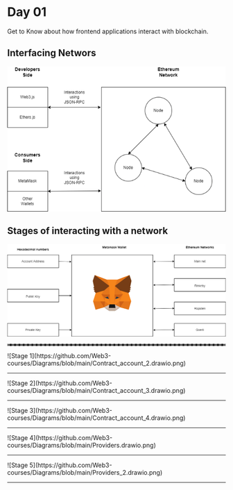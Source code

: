 
# Day 01

Get to Know about how frontend applications interact with blockchain.

## Interfacing Networs

![Interfacing](https://github.com/Web3-courses/Diagrams/blob/main/Interfacing_Networks.drawio.png)

## Stages of interacting with a network

![Stage 0](https://github.com/Web3-courses/Diagrams/blob/main/Metamask.drawio.png)
<hr style="border:2px dashed gray">
![Stage 1](https://github.com/Web3-courses/Diagrams/blob/main/Contract_account_2.drawio.png)
<hr/>
![Stage 2](https://github.com/Web3-courses/Diagrams/blob/main/Contract_account_3.drawio.png)
<hr/>
![Stage 3](https://github.com/Web3-courses/Diagrams/blob/main/Contract_account_4.drawio.png)
<hr/>
![Stage 4](https://github.com/Web3-courses/Diagrams/blob/main/Providers.drawio.png)
<hr/>
![Stage 5](https://github.com/Web3-courses/Diagrams/blob/main/Providers_2.drawio.png)
<hr/>

